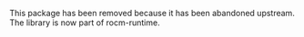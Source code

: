 This package has been removed because it has been abandoned upstream.
The library is now part of rocm-runtime.
